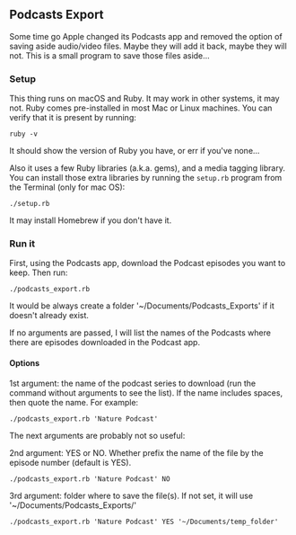 ## Podcasts Export

Some time go Apple changed its Podcasts app and removed the option of saving aside audio/video files.
Maybe they will add it back, maybe they will not. This is a small program to save those files aside...

### Setup

This thing runs on macOS and Ruby. It may work in other systems, it may not. Ruby comes pre-installed
in most Mac or Linux machines. You can verify that it is present by running:

    ruby -v

It should show the version of Ruby you have, or err if you've none...

Also it uses a few Ruby libraries (a.k.a. gems), and a media tagging library. You can install those
extra libraries by running the `setup.rb` program from the Terminal (only for mac OS):

    ./setup.rb

It may install Homebrew if you don't have it.

### Run it

First, using the Podcasts app, download the Podcast episodes you want to keep. Then run:

    ./podcasts_export.rb 

It would be always create a folder '~/Documents/Podcasts_Exports' if it doesn't already exist.

If no arguments are passed, I will list the names of the Podcasts where there are episodes downloaded
in the Podcast app.

#### Options

1st argument: the name of the podcast series to download (run the command without arguments to see the
list). If the name includes spaces, then quote the name. For example:

    ./podcasts_export.rb 'Nature Podcast'


The next arguments are probably not so useful:


2nd argument: YES or NO. Whether prefix the name of the file by the episode number (default is YES).

    ./podcasts_export.rb 'Nature Podcast' NO

3rd argument: folder where to save the file(s). If not set, it will use '~/Documents/Podcasts_Exports/'

    ./podcasts_export.rb 'Nature Podcast' YES '~/Documents/temp_folder'

